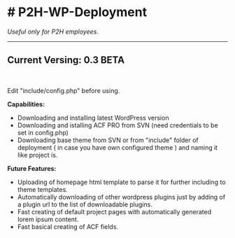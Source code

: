 <h1># P2H-WP-Deployment</h1>
<p><em>Useful only for P2H employees.</em></p>

--------------------------------
Current Versing: 0.3 BETA
--------------------------------
<br>
<p>Edit "include/config.php" before using.</p>

<strong>Capabilities:</strong>
- Downloading and installing latest WordPress version
- Downloading and istalling ACF PRO from SVN (need credentials to be set in config.php)
- Downloading base theme from SVN or from "include" folder of deployment ( in case you have own configured theme ) and naming it like project is.


<strong>Future Features:</strong>
- Uploading of homepage html template to parse it for further including to theme templates.
- Automatically downloading of other wordpress plugins just by adding of a plugin url to the list of downloadable plugins.
- Fast creating of default project pages with automatically generated lorem ipsum content.
- Fast basical creating of ACF fields.
